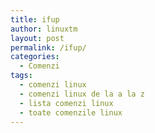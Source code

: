 ```yaml
---
title: ifup
author: linuxtm
layout: post
permalink: /ifup/
categories:
  - Comenzi
tags:
  - comenzi linux
  - comenzi linux de la a la z
  - lista comenzi linux
  - toate comenzile linux
---
```

